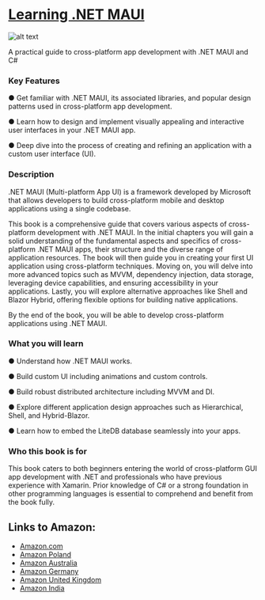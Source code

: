 # [Learning .NET MAUI](https://www.linkedin.com/in/alexeystarkov)

![alt text](https://s3.amazonaws.com/creativetim_bucket/products/27/original/opt_alp_thumbnail.jpg "Learning .NET MAUI")

A practical guide to cross-platform app development with .NET MAUI and C#

### Key Features

● Get familiar with .NET MAUI, its associated libraries, and popular design patterns used in cross-platform app development.

● Learn how to design and implement visually appealing and interactive user interfaces in your .NET MAUI app.

● Deep dive into the process of creating and refining an application with a custom user interface (UI).

### Description

.NET MAUI (Multi-platform App UI) is a framework developed by Microsoft that allows developers to build cross-platform mobile and desktop applications using a single codebase.

This book is a comprehensive guide that covers various aspects of cross-platform development with .NET MAUI. In the initial chapters you will gain a solid understanding of the fundamental aspects and specifics of cross-platform .NET MAUI apps, their structure and the diverse range of application resources. The book will then guide you in creating your first UI application using cross-platform techniques. Moving on, you will delve into more advanced topics such as MVVM, dependency injection, data storage, leveraging device capabilities, and ensuring accessibility in your applications. Lastly, you will explore alternative approaches like Shell and Blazor Hybrid, offering flexible options for building native applications.

By the end of the book, you will be able to develop cross-platform applications using .NET MAUI.

### What you will learn

● Understand how .NET MAUI works.

● Build custom UI including animations and custom controls.

● Build robust distributed architecture including MVVM and DI.

● Explore different application design approaches such as Hierarchical, Shell, and Hybrid-Blazor.

● Learn how to embed the LiteDB database seamlessly into your apps.

### Who this book is for

This book caters to both beginners entering the world of cross-platform GUI app development with .NET and professionals who have previous experience with Xamarin. Prior knowledge of C# or a strong foundation in other programming languages is essential to comprehend and benefit from the book fully.

## Links to Amazon:

+ [Amazon.com](https://www.amazon.com/Learning-NET-MAUI-Cross-Platform-development/dp/9355518803)
+ [Amazon Poland](https://www.amazon.pl/Learning-NET-MAUI-Cross-Platform-development/dp/9355518803/)
+ [Amazon Australia](https://www.amazon.com.au/Learning-NET-MAUI-Cross-Platform-development/dp/9355518803)
+ [Amazon Germany](https://www.amazon.de/-/en/Aleksei-Starkov/dp/9355518803/)
+ [Amazon United Kingdom](https://www.amazon.co.uk/Learning-NET-MAUI-Cross-Platform-development/dp/9355518803/)
+ [Amazon India](https://www.amazon.in/Learning-NET-MAUI-Aleksei-Starkov/dp/9355518803/)
